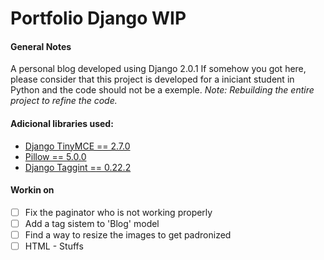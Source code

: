# Portfolio Django WIP
#### General Notes

A personal blog developed using Django 2.0.1
If somehow you got here, please consider that this project is developed for a iniciant student in Python and the code should not be a exemple.
_Note: Rebuilding the entire project to refine the code._

#### Adicional libraries used:
- [Django TinyMCE == 2.7.0](https://django-tinymce.readthedocs.io/en/latest/)
- [Pillow == 5.0.0](https://pillow.readthedocs.io/en/latest/)
- [Django Taggint == 0.22.2](https://django-taggit.readthedocs.io/en/latest/)

#### Workin on 
- [ ] Fix the paginator who is not working properly
- [ ] Add a tag sistem to 'Blog' model
- [ ] Find a way to resize the images to get padronized
- [ ] HTML - Stuffs
